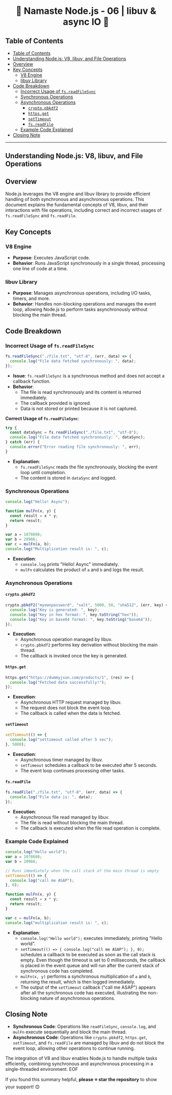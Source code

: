 <h1 style="text-align: center;">🚀 Namaste Node.js - 06 | libuv & async IO 🚀</h1>

## Table of Contents

- [Table of Contents](#table-of-contents)
- [Understanding Node.js: V8, libuv, and File Operations](#understanding-nodejs-v8-libuv-and-file-operations)
- [Overview](#overview)
- [Key Concepts](#key-concepts)
  - [V8 Engine](#v8-engine)
  - [libuv Library](#libuv-library)
- [Code Breakdown](#code-breakdown)
  - [Incorrect Usage of `fs.readFileSync`](#incorrect-usage-of-fsreadfilesync)
  - [Synchronous Operations](#synchronous-operations)
  - [Asynchronous Operations](#asynchronous-operations)
    - [`crypto.pbkdf2`](#cryptopbkdf2)
    - [`https.get`](#httpsget)
    - [`setTimeout`](#settimeout)
    - [`fs.readFile`](#fsreadfile)
  - [Example Code Explained](#example-code-explained)
- [Closing Note](#closing-note)

---

## Understanding Node.js: V8, libuv, and File Operations

## Overview

Node.js leverages the V8 engine and libuv library to provide efficient handling of both synchronous and asynchronous operations. This document explains the fundamental concepts of V8, libuv, and their interactions with file operations, including correct and incorrect usages of `fs.readFileSync` and `fs.readFile`.

## Key Concepts

### V8 Engine

- **Purpose**: Executes JavaScript code.
- **Behavior**: Runs JavaScript synchronously in a single thread, processing one line of code at a time.

### libuv Library

- **Purpose**: Manages asynchronous operations, including I/O tasks, timers, and more.
- **Behavior**: Handles non-blocking operations and manages the event loop, allowing Node.js to perform tasks asynchronously without blocking the main thread.

## Code Breakdown

### Incorrect Usage of `fs.readFileSync`

```javascript
fs.readFileSync("./file.txt", "utf-8", (err, data) => {
  console.log("File data fetched synchronously: ", data);
});
```

- **Issue**: `fs.readFileSync` is a synchronous method and does not accept a callback function.
- **Behavior**:
  - The file is read synchronously and its content is returned immediately.
  - The callback provided is ignored.
  - Data is not stored or printed because it is not captured.

**Correct Usage of `fs.readFileSync`**:

```javascript
try {
  const dataSync = fs.readFileSync("./file.txt", "utf-8");
  console.log("File data fetched synchronously: ", dataSync);
} catch (err) {
  console.error("Error reading file synchronously: ", err);
}
```

- **Explanation**:
  - `fs.readFileSync` reads the file synchronously, blocking the event loop until completion.
  - The content is stored in `dataSync` and logged.

### Synchronous Operations

```javascript
console.log("Hello! Async");

function mulFn(x, y) {
  const result = x * y;
  return result;
}

var a = 1078698;
var b = 20986;
var c = mulFn(a, b);
console.log("Multiplication result is: ", c);
```

- **Execution**:
  - `console.log` prints "Hello! Async" immediately.
  - `mulFn` calculates the product of `a` and `b` and logs the result.

### Asynchronous Operations

#### `crypto.pbkdf2`

```javascript
crypto.pbkdf2("myownpassword", "salt", 5000, 50, "sha512", (err, key) => {
  console.log("Key is generated: ", key);
  console.log("Key in hex format: ", key.toString("hex"));
  console.log("Key in base64 format: ", key.toString("base64"));
});
```

- **Execution**:
  - Asynchronous operation managed by libuv.
  - `crypto.pbkdf2` performs key derivation without blocking the main thread.
  - The callback is invoked once the key is generated.

#### `https.get`

```javascript
https.get("https://dummyjson.com/products/1", (res) => {
  console.log("Fetched data successfully!");
});
```

- **Execution**:
  - Asynchronous HTTP request managed by libuv.
  - The request does not block the event loop.
  - The callback is called when the data is fetched.

#### `setTimeout`

```javascript
setTimeout(() => {
  console.log("settimeout called after 5 sec");
}, 5000);
```

- **Execution**:
  - Asynchronous timer managed by libuv.
  - `setTimeout` schedules a callback to be executed after 5 seconds.
  - The event loop continues processing other tasks.

#### `fs.readFile`

```javascript
fs.readFile("./file.txt", "utf-8", (err, data) => {
  console.log("File data is: ", data);
});
```

- **Execution**:
  - Asynchronous file read managed by libuv.
  - The file is read without blocking the main thread.
  - The callback is executed when the file read operation is complete.

### Example Code Explained

```javascript
console.log("Hello world");
var a = 1078698;
var b = 20986;

// Runs immediately when the call stack of the main thread is empty
setTimeout(() => {
  console.log("call me ASAP");
}, 0);

function mulFn(x, y) {
  const result = x * y;
  return result;
}

var c = mulFn(a, b);
console.log("multiplication result is: ", c);
```

- **Explanation**:
  - `console.log("Hello world");` executes immediately, printing "Hello world".
  - `setTimeout(() => { console.log("call me ASAP"); }, 0);` schedules a callback to be executed as soon as the call stack is empty. Even though the timeout is set to 0 milliseconds, the callback is placed in the event queue and will run after the current stack of synchronous code has completed.
  - `mulFn(x, y)` performs a synchronous multiplication of `a` and `b`, returning the result, which is then logged immediately.
  - The output of the `setTimeout` callback ("call me ASAP") appears after all the synchronous code has executed, illustrating the non-blocking nature of asynchronous operations.

## Closing Note

- **Synchronous Code**: Operations like `readFileSync`, `console.log`, and `mulFn` execute sequentially and block the main thread.
- **Asynchronous Code**: Operations like `crypto.pbkdf2`, `https.get`, `setTimeout`, and `fs.readFile` are managed by libuv and do not block the event loop, allowing other operations to continue running.

The integration of V8 and libuv enables Node.js to handle multiple tasks efficiently, combining synchronous and asynchronous processing in a single-threaded environment.
EOF

If you found this summary helpful, **please ⭐ star the repository** to show your support! 😊
